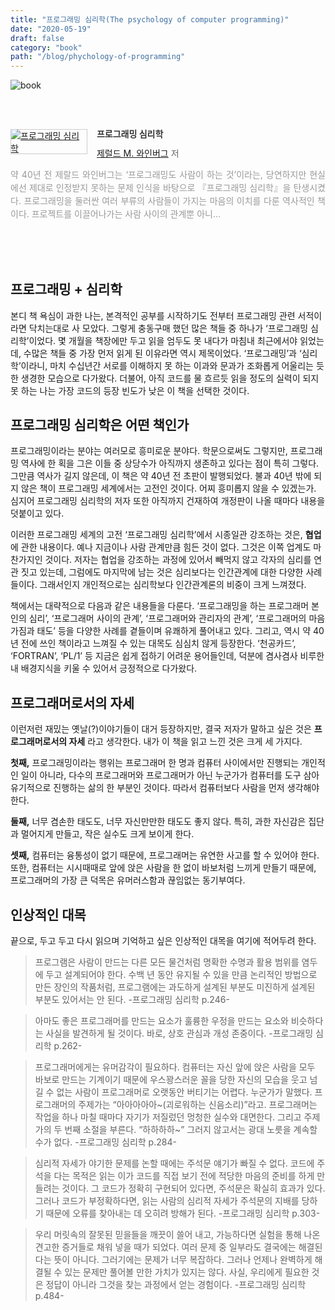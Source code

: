 ```yaml
---
title: "프로그래밍 심리학(The psychology of computer programming)"
date: "2020-05-19"
draft: false
category: "book"
path: "/blog/phychology-of-programming"
---
```


![book](https://images.unsplash.com/photo-1506880018603-83d5b814b5a6?ixlib=rb-1.2.1&ixid=eyJhcHBfaWQiOjEyMDd9&auto=format&fit=crop&w=1567&q=80)

<br /><br /><div style="clear:left;text-align:left;"><div style="float:left;margin:0 15px 5px 0;"><a href="http://www.yes24.com/Product/Goods/11686161" style="display:inline-block;overflow:hidden;border:solid 1px #ccc;" target="_blank"><img style="margin:-1px;vertical-align:top;" src="http://image.yes24.com/goods/11686161/M" border="0" alt="프로그래밍 심리학 "></a></div><div><p style="line-height:1.2em;color:#333;font-size:14px;font-weight:bold;">프로그래밍 심리학 </p><p style="margin-top:5px;line-height:1.2em;color:#666;"><a href="http://www.yes24.com/SearchCorner/Result?domain=ALL&author_yn=Y&query=&auth_no=115389" target="_blank">제럴드 M. 와인버그</a> 저</p><p style="margin-top:14px;line-height:1.5em;text-align:justify;color:#999;">약 40년 전 제랄드 와인버그는 ‘프로그래밍도 사람이 하는 것’이라는, 당연하지만 현실에선 제대로 인정받지 못하는 문제 인식을 바탕으로 『프로그래밍 심리학』을 탄생시켰다. 프로그래밍을 둘러싼 여러 부류의 사람들이 가지는 마음의 이치를 다룬 역사적인 책이다. 프로젝트를 이끌어나가는 사람 사이의 관계뿐 아니...</p></div></div>
<br /><br /><br />


## 프로그래밍 + 심리학
본디 책 욕심이 과한 나는, 본격적인 공부를 시작하기도 전부터 프로그래밍 관련 서적이라면 닥치는대로 사 모았다. 그렇게 충동구매 했던 많은 책들 중 하나가 ‘프로그래밍 심리학’이었다. 몇 개월을 책장에만 두고 읽을 엄두도 못 내다가 마침내 최근에서야 읽었는데, 수많은 책들 중 가장 먼저 읽게 된 이유라면 역시 제목이었다. ‘프로그래밍’과 ‘심리학’이라니, 마치 수십년간 서로를 이해하지 못 하는 이과와 문과가 조화롭게 어울리는 듯한 생경한 모습으로 다가왔다. 더불어, 아직 코드를 물 흐르듯 읽을 정도의 실력이 되지 못 하는 나는 가장 코드의 등장 빈도가 낮은 이 책을 선택한 것이다.

## 프로그래밍 심리학은 어떤 책인가
프로그래밍이라는 분야는 여러모로 흥미로운 분야다. 학문으로써도 그렇지만, 프로그래밍 역사에 한 획을 그은 이들 중 상당수가 아직까지 생존하고 있다는 점이 특히 그렇다. 그만큼 역사가 길지 않은데, 이 책은 약 40년 전 초판이 발행되었다. 불과 40년 밖에 되지 않은 책이 프로그래밍 세계에서는 고전인 것이다. 어찌 흥미롭지 않을 수 있겠는가. 심지어 프로그래밍 심리학의 저자 또한 아직까지 건재하여 개정판이 나올 때마다 내용을 덧붙이고 있다.

이러한 프로그래밍 세계의 고전 ‘프로그래밍 심리학’에서 시종일관 강조하는 것은, **협업** 에 관한 내용이다. 예나 지금이나 사람 관계만큼 힘든 것이 없다. 그것은 이쪽 업계도 마찬가지인 것이다. 저자는 협업을 강조하는 과정에 있어서 빼먹지 않고 각자의 심리를 연관 짓고 있는데, 그럼에도 마지막에 남는 것은 심리보다는 인간관계에 대한 다양한 사례들이다. 그래서인지 개인적으로는 심리학보다 인간관계론의 비중이 크게 느껴졌다.

책에서는 대략적으로 다음과 같은 내용들을 다룬다. ‘프로그래밍을 하는 프로그래머 본인의 심리’, ‘프로그래머 사이의 관계’, ‘프로그래머와 관리자의 관계’, ‘프로그래머의 마음가짐과 태도’ 등을 다양한 사례를 곁들이며 유쾌하게 풀어내고 있다. 그리고, 역시 약 40년 전에 쓰인 책이라고 느껴질 수 있는 대목도 심심치 않게 등장한다. ‘천공카드’, ‘FORTRAN’, ‘PL/1’ 등 지금은 쉽게 접하기 어려운 용어들인데, 덕분에 겸사겸사 비루한 내 배경지식을 키울 수 있어서 긍정적으로 다가왔다.

## 프로그래머로서의 자세
이런저런 재밌는 옛날(?)이야기들이 대거 등장하지만, 결국 저자가 말하고 싶은 것은 **프로그래머로서의 자세** 라고 생각한다. 내가 이 책을 읽고 느낀 것은 크게 세 가지다.

**첫째,** 프로그래밍이라는 행위는 프로그래머 한 명과 컴퓨터 사이에서만 진행되는 개인적인 일이 아니라, 다수의 프로그래머와 프로그래머가 아닌 누군가가 컴퓨터를 도구 삼아 유기적으로 진행하는 삶의 한 부분인 것이다. 따라서 컴퓨터보다 사람을 먼저 생각해야 한다.

**둘째,** 너무 겸손한 태도도, 너무 자신만만한 태도도 좋지 않다. 특히, 과한 자신감은 집단과 멀어지게 만들고, 작은 실수도 크게 보이게 한다.

**셋째,** 컴퓨터는 융통성이 없기 때문에, 프로그래머는 유연한 사고를 할 수 있어야 한다. 또한, 컴퓨터는 시시때때로 앞에 앉은 사람을 한 없이 바보처럼 느끼게 만들기 때문에, 프로그래머의 가장 큰 덕목은 유머러스함과 끊임없는 동기부여다.

## 인상적인 대목
끝으로, 두고 두고 다시 읽으며 기억하고 싶은 인상적인 대목을 여기에 적어두려 한다.
  > 프로그램은 사람이 만드는 다른 모든 물건처럼 명확한 수명과 활용 범위를 염두에 두고 설계되어야 한다. 수백 년 동안 유지될 수 있을 만큼 논리적인 방법으로 만든 장인의 작품처럼, 프로그램에는 과도하게 설계된 부분도 미진하게 설계된 부분도 있어서는 안 된다.
  > -프로그래밍 심리학 p.246-

  > 아마도 좋은 프로그래머를 만드는 요소가 훌륭한 우정을 만드는 요소와 비슷하다는 사실을 발견하게 될 것이다. 바로, 상호 관심과 개성 존중이다.
  > -프로그래밍 심리학 p.262-

  > 프로그래머에게는 유머감각이 필요하다. 컴퓨터는 자신 앞에 앉은 사람을 모두 바보로 만드는 기계이기 때문에 우스꽝스러운 꼴을 당한 자신의 모습을 웃고 넘길 수 없는 사람이 프로그래머로 오랫동안 버티기는 어렵다. 누군가가 말했다. 프로그래머의 주제가는 “아아아아아~(괴로워하는 신음소리)”라고. 프로그래머는 작업을 하나 마칠 때마다 자기가 저질렀던 멍청한 실수와 대면한다. 그리고 주제가의 두 번째 소절을 부른다. “하하하하~” 그러지 않고서는 광대 노릇을 계속할 수가 없다.
  > -프로그래밍 심리학 p.284-

  > 심리적 자세가 야기한 문제를 논할 때에는 주석문 얘기가 빠질 수 없다. 코드에 주석을 다는 목적은 읽는 이가 코드를 직접 보기 전에 적당한 마음의 준비를 하게 만들려는 것이다. 그 코드가 정확히 구현되어 있다면, 주석문은 확실히 효과가 있다. 그러나 코드가 부정확하다면, 읽는 사람의 심리적 자세가 주석문의 지배를 당하기 때문에 오류를 찾아내는 데 오히려 방해가 된다.
  > -프로그래밍 심리학 p.303-

  > 우리 머릿속의 잘못된 믿을들을 깨끗이 쓸어 내고, 가능하다면 실험을 통해 나온 견고한 증거들로 채워 넣을 때가 되었다. 여러 문제 중 일부라도 결국에는 해결된다는 뜻이 아니다. 그러기에는 문제가 너무 복잡하다. 그러나 언제나 완벽하게 해결될 수 있는 문제만 풀어볼 만한 가치가 있지는 않다. 사실, 우리에게 필요한 것은 정답이 아니라 그것을 찾는 과정에서 얻는 경험이다.
  > -프로그래밍 심리학 p.484-
  